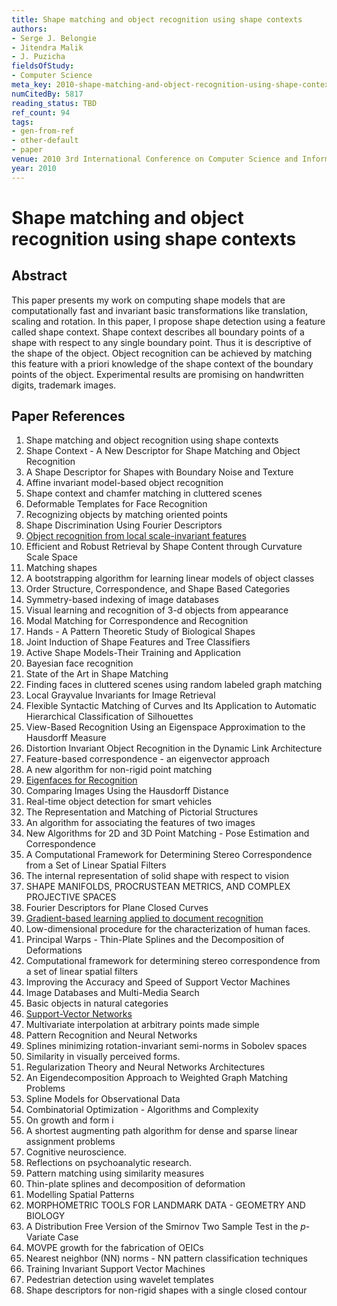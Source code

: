 ```yaml
---
title: Shape matching and object recognition using shape contexts
authors:
- Serge J. Belongie
- Jitendra Malik
- J. Puzicha
fieldsOfStudy:
- Computer Science
meta_key: 2010-shape-matching-and-object-recognition-using-shape-contexts
numCitedBy: 5817
reading_status: TBD
ref_count: 94
tags:
- gen-from-ref
- other-default
- paper
venue: 2010 3rd International Conference on Computer Science and Information Technology
year: 2010
---
```


# Shape matching and object recognition using shape contexts

## Abstract

This paper presents my work on computing shape models that are computationally fast and invariant basic transformations like translation, scaling and rotation. In this paper, I propose shape detection using a feature called shape context. Shape context describes all boundary points of a shape with respect to any single boundary point. Thus it is descriptive of the shape of the object. Object recognition can be achieved by matching this feature with a priori knowledge of the shape context of the boundary points of the object. Experimental results are promising on handwritten digits, trademark images.

## Paper References

1. Shape matching and object recognition using shape contexts
2. Shape Context - A New Descriptor for Shape Matching and Object Recognition
3. A Shape Descriptor for Shapes with Boundary Noise and Texture
4. Affine invariant model-based object recognition
5. Shape context and chamfer matching in cluttered scenes
6. Deformable Templates for Face Recognition
7. Recognizing objects by matching oriented points
8. Shape Discrimination Using Fourier Descriptors
9. [Object recognition from local scale-invariant features](1999-object-recognition-from-local-scale-invariant-features)
10. Efficient and Robust Retrieval by Shape Content through Curvature Scale Space
11. Matching shapes
12. A bootstrapping algorithm for learning linear models of object classes
13. Order Structure, Correspondence, and Shape Based Categories
14. Symmetry-based indexing of image databases
15. Visual learning and recognition of 3-d objects from appearance
16. Modal Matching for Correspondence and Recognition
17. Hands - A Pattern Theoretic Study of Biological Shapes
18. Joint Induction of Shape Features and Tree Classifiers
19. Active Shape Models-Their Training and Application
20. Bayesian face recognition
21. State of the Art in Shape Matching
22. Finding faces in cluttered scenes using random labeled graph matching
23. Local Grayvalue Invariants for Image Retrieval
24. Flexible Syntactic Matching of Curves and Its Application to Automatic Hierarchical Classification of Silhouettes
25. View-Based Recognition Using an Eigenspace Approximation to the Hausdorff Measure
26. Distortion Invariant Object Recognition in the Dynamic Link Architecture
27. Feature-based correspondence - an eigenvector approach
28. A new algorithm for non-rigid point matching
29. [Eigenfaces for Recognition](1991-eigenfaces-for-recognition)
30. Comparing Images Using the Hausdorff Distance
31. Real-time object detection for smart vehicles
32. The Representation and Matching of Pictorial Structures
33. An algorithm for associating the features of two images
34. New Algorithms for 2D and 3D Point Matching - Pose Estimation and Correspondence
35. A Computational Framework for Determining Stereo Correspondence from a Set of Linear Spatial Filters
36. The internal representation of solid shape with respect to vision
37. SHAPE MANIFOLDS, PROCRUSTEAN METRICS, AND COMPLEX PROJECTIVE SPACES
38. Fourier Descriptors for Plane Closed Curves
39. [Gradient-based learning applied to document recognition](1998-gradient-based-learning-applied-to-document-recognition)
40. Low-dimensional procedure for the characterization of human faces.
41. Principal Warps - Thin-Plate Splines and the Decomposition of Deformations
42. Computational framework for determining stereo correspondence from a set of linear spatial filters
43. Improving the Accuracy and Speed of Support Vector Machines
44. Image Databases and Multi-Media Search
45. Basic objects in natural categories
46. [Support-Vector Networks](2004-support-vector-networks)
47. Multivariate interpolation at arbitrary points made simple
48. Pattern Recognition and Neural Networks
49. Splines minimizing rotation-invariant semi-norms in Sobolev spaces
50. Similarity in visually perceived forms.
51. Regularization Theory and Neural Networks Architectures
52. An Eigendecomposition Approach to Weighted Graph Matching Problems
53. Spline Models for Observational Data
54. Combinatorial Optimization - Algorithms and Complexity
55. On growth and form i
56. A shortest augmenting path algorithm for dense and sparse linear assignment problems
57. Cognitive neuroscience.
58. Reflections on psychoanalytic research.
59. Pattern matching using similarity measures
60. Thin-plate splines and decomposition of deformation
61. Modelling Spatial Patterns
62. MORPHOMETRIC TOOLS FOR LANDMARK DATA - GEOMETRY AND BIOLOGY
63. A Distribution Free Version of the Smirnov Two Sample Test in the $p$-Variate Case
64. MOVPE growth for the fabrication of OEICs
65. Nearest neighbor (NN) norms - NN pattern classification techniques
66. Training Invariant Support Vector Machines
67. Pedestrian detection using wavelet templates
68. Shape descriptors for non-rigid shapes with a single closed contour
